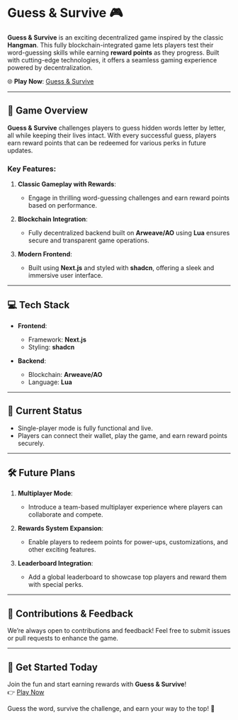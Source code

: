 # **Guess & Survive** 🎮  

**Guess & Survive** is an exciting decentralized game inspired by the classic **Hangman**. This fully blockchain-integrated game lets players test their word-guessing skills while earning **reward points** as they progress. Built with cutting-edge technologies, it offers a seamless gaming experience powered by decentralization.  

🌐 **Play Now**: [Guess & Survive](https://hangman-two-peach.vercel.app/)  

---

## 🚀 **Game Overview**  

**Guess & Survive** challenges players to guess hidden words letter by letter, all while keeping their lives intact. With every successful guess, players earn reward points that can be redeemed for various perks in future updates.  

### Key Features:  
1. **Classic Gameplay with Rewards**:  
   - Engage in thrilling word-guessing challenges and earn reward points based on performance.  

2. **Blockchain Integration**:  
   - Fully decentralized backend built on **Arweave/AO** using **Lua** ensures secure and transparent game operations.  

3. **Modern Frontend**:  
   - Built using **Next.js** and styled with **shadcn**, offering a sleek and immersive user interface.  

---

## 💻 **Tech Stack**  
- **Frontend**:  
  - Framework: **Next.js**  
  - Styling: **shadcn**  

- **Backend**:  
  - Blockchain: **Arweave/AO**  
  - Language: **Lua**  

---

## 🎯 **Current Status**  
- Single-player mode is fully functional and live.  
- Players can connect their wallet, play the game, and earn reward points securely.  

---

## 🛠️ **Future Plans**  
1. **Multiplayer Mode**:  
   - Introduce a team-based multiplayer experience where players can collaborate and compete.  

2. **Rewards System Expansion**:  
   - Enable players to redeem points for power-ups, customizations, and other exciting features.  

3. **Leaderboard Integration**:  
   - Add a global leaderboard to showcase top players and reward them with special perks.  

---

## 🤝 **Contributions & Feedback**  
We’re always open to contributions and feedback! Feel free to submit issues or pull requests to enhance the game.  

---

## 📢 **Get Started Today**  
Join the fun and start earning rewards with **Guess & Survive**!  
👉 [Play Now](https://hangman-two-peach.vercel.app/)  

Guess the word, survive the challenge, and earn your way to the top! 🎯
